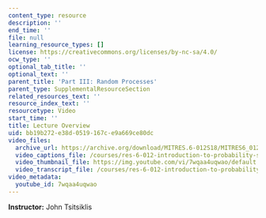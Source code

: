 ```yaml
---
content_type: resource
description: ''
end_time: ''
file: null
learning_resource_types: []
license: https://creativecommons.org/licenses/by-nc-sa/4.0/
ocw_type: ''
optional_tab_title: ''
optional_text: ''
parent_title: 'Part III: Random Processes'
parent_type: SupplementalResourceSection
related_resources_text: ''
resource_index_text: ''
resourcetype: Video
start_time: ''
title: Lecture Overview
uid: bb19b272-e38d-0519-167c-e9a669ce80dc
video_files:
  archive_url: https://archive.org/download/MITRES.6-012S18/MITRES6_012S18_L23-01_300k.mp4
  video_captions_file: /courses/res-6-012-introduction-to-probability-spring-2018/3084bb581675533ab85ea51373fe8d86_7wqaa4uqwao.vtt
  video_thumbnail_file: https://img.youtube.com/vi/7wqaa4uqwao/default.jpg
  video_transcript_file: /courses/res-6-012-introduction-to-probability-spring-2018/4c2cf8934b581a500065fa3d07b57771_7wqaa4uqwao.pdf
video_metadata:
  youtube_id: 7wqaa4uqwao
---
```


**Instructor:** John Tsitsiklis

